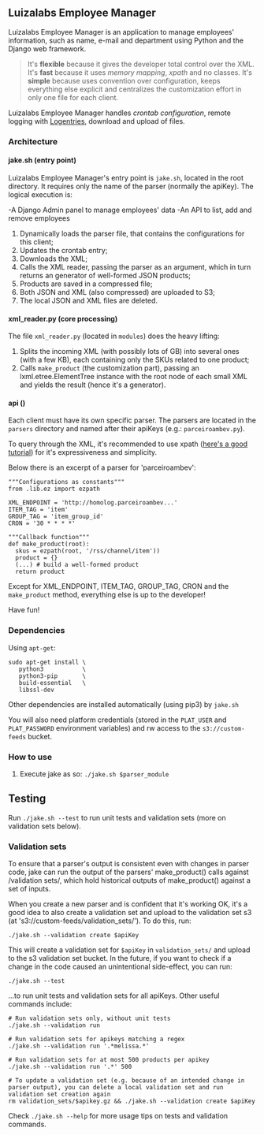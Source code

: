 Luizalabs Employee Manager 
-
Luizalabs Employee Manager is an application to manage employees' information, such as name, e-mail and department using Python and the Django web framework.

>It's **flexible** because it gives the developer total control over the XML.
It's **fast** because it uses *memory mapping*,  *xpath* and no classes.
It's **simple** because uses convention over configuration, keeps everything else explicit and centralizes the customization effort in only one file for each client.

Luizalabs Employee Manager handles *crontab configuration*, remote logging with [Logentries](https://logentries.com/), download and upload of files.


### Architecture

#### jake.sh (entry point)
Luizalabs Employee Manager's entry point is `jake.sh`, located in the root directory. It requires only the name of the parser (normally the apiKey). The logical execution is:

-A Django Admin panel to manage employees' data
-An API to list, add and remove employees

1. Dynamically loads the parser file, that contains the configurations for this client;
2. Updates the crontab entry;
3. Downloads the XML;
4. Calls the XML reader, passing the parser as an argument, which in turn returns an generator of well-formed JSON products;
5. Products are saved in a compressed file;
6. Both JSON and XML (also compressed) are uploaded to S3;
7. The local JSON and XML files are deleted.

#### xml_reader.py (core processing)
The file `xml_reader.py` (located in `modules`) does the heavy lifting:

1. Splits the incoming XML (with possibly lots of GB)  into several ones (with a few KB), each containing only the SKUs related to one product;
2. Calls `make_product` (the customization part), passing an lxml.etree.ElementTree instance with the root node of each small XML and yields the result (hence it's a generator).

#### api ()

Each client must have its own specific parser. The parsers are located in the `parsers` directory and named after their apiKeys (e.g.: `parceiroambev.py`).

To query through the XML, it's recommended to use xpath ([here's a good tutorial](http://www.w3schools.com/xsl/xpath_syntax.asp)) for it's expressiveness and simplicity.

Below there is an excerpt of a parser for 'parceiroambev':

    """Configurations as constants"""
    from .lib.ez import ezpath
    
    XML_ENDPOINT = 'http://homolog.parceiroambev...'
    ITEM_TAG = 'item'
    GROUP_TAG = 'item_group_id'
    CRON = '30 * * * *'

    """Callback function"""
    def make_product(root):
      skus = ezpath(root, '/rss/channel/item'))
      product = {}
      (...) # build a well-formed product
      return product

Except for XML_ENDPOINT, ITEM_TAG, GROUP_TAG, CRON and the `make_product` method, everything else is up to the developer!

Have fun!

### Dependencies
Using `apt-get`:
```
sudo apt-get install \
   python3           \
   python3-pip       \
   build-essential   \
   libssl-dev  
```   
Other dependencies are installed automatically (using pip3) by `jake.sh`

You will also need platform credentials (stored in the `PLAT_USER` and `PLAT_PASSWORD` environment variables) and rw access to the `s3://custom-feeds` bucket.

### How to use
1. Execute jake as so: `./jake.sh $parser_module`

## Testing

Run `./jake.sh --test` to run unit tests and validation sets (more on validation sets below).

### Validation sets

To ensure that a parser's output is consistent even with changes in parser code, jake can run the output of the parsers' make\_product() calls against /validation sets/, which hold historical outputs of make\_product() against a set of inputs.

When you create a new parser and is confident that it's working OK, it's a good idea to also create a validation set and upload to the validation set s3 (at 's3://custom-feeds/validation_sets/'). To do this, run:

```./jake.sh --validation create $apiKey``` 

This will create a validation set for `$apiKey` in `validation_sets/` and upload to the s3 validation set bucket. In the future, if you want to check if a change in the code caused an unintentional side-effect, you can run:

```./jake.sh --test```

...to run unit tests and validation sets for all apiKeys. Other useful commands include:
```
# Run validation sets only, without unit tests
./jake.sh --validation run

# Run validation sets for apikeys matching a regex
./jake.sh --validation run '.*melissa.*'

# Run validation sets for at most 500 products per apikey
./jake.sh --validation run '.*' 500

# To update a validation set (e.g. because of an intended change in parser output), you can delete a local validation set and run validation set creation again
rm validation_sets/$apikey.gz && ./jake.sh --validation create $apiKey
```

Check `./jake.sh --help` for more usage tips on tests and validation commands.
